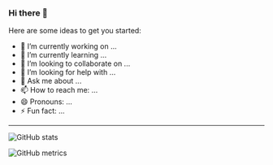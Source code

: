 ### Hi there 👋

Here are some ideas to get you started:

- 🔭 I’m currently working on ...
- 🌱 I’m currently learning ...
- 👯 I’m looking to collaborate on ...
- 🤔 I’m looking for help with ...
- 💬 Ask me about ...
- 📫 How to reach me: ...
- 😄 Pronouns: ...
- ⚡ Fun fact: ...

<hr/>

![GitHub stats](https://github-readme-stats.vercel.app/api?username=Saad-kardoudi&show_icons=true)  

![GitHub metrics](https://metrics.lecoq.io/Saad-kardoudi)
